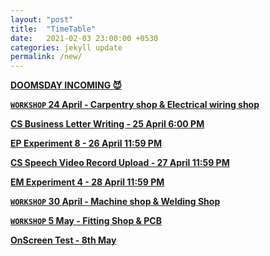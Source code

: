 ```yaml
---
layout: "post"
title:  "TimeTable"
date:   2021-02-03 23:00:00 +0530
categories: jekyll update
permalink: /new/
---
```


<u><b>DOOMSDAY INCOMING 😈

`WORKSHOP` 24 April - Carpentry shop & Electrical wiring shop 

CS Business Letter Writing - 25 April 6:00 PM

EP Experiment 8 - 26 April 11:59 PM

CS Speech Video Record Upload - 27 April 11:59 PM

EM Experiment 4 - 28 April 11:59 PM

`WORKSHOP` 30 April - Machine shop & Welding Shop 

`WORKSHOP` 5 May - Fitting Shop & PCB

OnScreen Test - 8th May 

